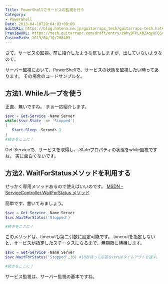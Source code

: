 ```yaml
---
Title: PowerShellでサービスの監視を行う
Category:
- PowerShell
Date: 2013-04-10T20:04:03+09:00
EditURL: https://blog.hatena.ne.jp/guitarrapc_tech/guitarrapc-tech.hatenablog.com/atom/entry/6802418398340690576
PreviewURL: https://tech.guitarrapc.com/draft/entry/zAhyBTPLX8ZXqy8F6ScJzi0E-7c
CustomPath: 2013/04/10/200403
---
```


<!--
Date: 2013-04-10T20:04:03+09:00
URL: https://tech.guitarrapc.com/entry/2013/04/10/200403
-->

さて、サービスの監視。前に紹介したような気もしますが、出していないようなので。

サーバー監視において、PowerShellで、サービスの状態を監視したい時ってあります。
その場合のコードサンプルを。



## 方法1. Whileループを使う
正直、無いですね。
まぁ一応紹介します。


```ps1
$svc = Get-Service -Name Server
while($svc.State -ne 'Stopped')
{
   Start-Sleep -Seconds 1
}
#続きをここに！
```


Get-Serviceで、サービスを取得し、.Stateプロパティの状態をwhile監視ですね。
実に面白くないです。

## 方法2. WaitForStatusメソッドを利用する
せっかく専用メソッドあるので使えばいいのです。
[MSDN - ServiceController.WaitForStatus メソッド](http://msdn.microsoft.com/ja-jp/library/system.serviceprocess.servicecontroller.waitforstatus(v=vs.80).aspx)

簡単です、書いてみましょう。

```ps1
$svc = Get-Service -Name Server
$svc.WaitForStatus('Stopped')

#続きをここに！
```


このメソッドは、timeoutも第二引数に設定可能です。
timeoutを指定しないと、サービスが指定したステータスになるまで、無期限に待機します。

```ps1
$svc = Get-Service -Name Server
$svc.WaitForStatus('Stopped',10) #10秒待って応答なければタイムアウトを返す。

#続きをここに！
```


サービス監視は、サーバー監視の基本ですね。

